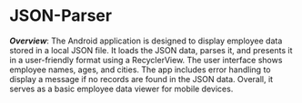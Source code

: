 # JSON-Parser

***Overview***:
The Android application is designed to display employee data stored in a local JSON file. It loads the JSON data, parses it, and presents it in a user-friendly format using a RecyclerView. The user interface shows employee names, ages, and cities. The app includes error handling to display a message if no records are found in the JSON data. Overall, it serves as a basic employee data viewer for mobile devices.
